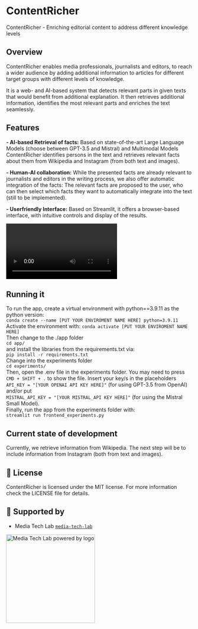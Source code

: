 # ContentRicher

ContentRicher - Enriching editorial content to address different knowledge levels

## Overview

ContentRicher enables media professionals, journalists and editors, to reach a wider audience by adding additional information to articles for different target groups with different levels of knowledge.

It is a web- and AI-based system that detects relevant parts in given texts that would benefit from additional explanation. It then retrieves additional information, identifies the most relevant parts and enriches the text seamlessly.

## Features
**- AI-based Retrieval of facts:** Based on state-of-the-art Large Language Models (choose between GPT-3.5 and Mistral) and Multimodal Models ContentRicher identifies persons in the text and retrieves relevant facts about them from Wikipedia and Instagram (from both text and images). 

**- Human-AI collaboration:** While the presented facts are already relevant to journalists and editors in the writing process, we also offer automatic integration of the facts: The relevant facts are proposed to the user, who can then select which facts they want to automatically integrate into the text (still to be implemented).

**- Userfriendly Interface:** Based on Streamlit, it offers a browser-based interface, with intuitive controls and display of the results.

![video](https://github.com/ContentRicher/contentricher/tree/main/video/ContentRicher_current.mov)

## Running it

To run the app, create a virtual environment with python==3.9.11 as the python version:  
```conda create --name [PUT YOUR ENVIROMENT NAME HERE] python=3.9.11```  
Activate the environment with: 
```conda activate [PUT YOUR ENVIROMENT NAME HERE]```  
Then change to the ./app folder  
```cd app/```  
and install the libraries from the requirements.txt via:  
```pip install -r requirements.txt```  
Change into the experiments folder  
```cd experiments/```  
Then, open the .env file in the experiments folder. You may need to press ```CMD + SHIFT + .``` to show the file.  Insert your key/s in the placeholders
```API_KEY = "[YOUR OPENAI API KEY HERE]"``` (for using GPT-3.5 from OpenAI) and/or put   
```MISTRAL_API_KEY = "[YOUR MISTRAL_API KEY HERE]"``` (for using the Mistral Small Model).  
Finally, run the app from the experiments folder with:  
```streamlit run frontend_experiments.py```

## Current state of development

Currently, we retrieve information from Wikipedia. The next step will be to include information from Instagram (both from text and images).
  
## 📘 License

ContentRicher is licensed under the MIT license. For more information check the LICENSE file for details.

## 🙏 Supported by

- Media Tech Lab [`media-tech-lab`](https://github.com/media-tech-lab)

<a href="https://www.media-lab.de/en/programs/media-tech-lab">
    <img src="https://raw.githubusercontent.com/media-tech-lab/.github/main/assets/mtl-powered-by.png" width="240" title="Media Tech Lab powered by logo">
</a>
